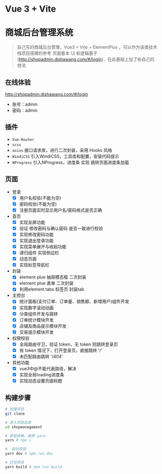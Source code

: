 # Vue 3 + Vite

# 商城后台管理系统
> 自己写的商城后台管理，Vue3  + Vite + ElementPlus ，可以作为该类技术栈项目搭建的参考
> 页面基本 UI 和逻辑基于(http://shopadmin.dishawang.com/#/login)，在此基础上加了些自己的想法

## 在线体验
http://shopadmin.dishawang.com/#/login

* 账号：admin
* 密码：admin

## 插件
* `Vue-Router`
* `scss`
* `axios` 接口请求库，进行二次封装，采用 Hooks 风格
* `WindiCSS` 引入WindiCSS，工具库和配置，安装代码提示
* `NProgress`  引入NProgress，进度条 实现 跳转页面进度条加载

## 页面
* 登录
  - [x] 用户名校验(不能为空)
  - [x] 密码校验(不能为空)
  - [x] 注册页面实时显示用户名/密码格式是否正确
* 首页
  - [x] 实现全屏功能
  - [x] 验证 修改密码与确认密码 是否一致进行校验
  - [x] 实现修改密码功能
  - [x] 实现退出登录功能
  - [x] 实现菜单展开与收起功能
  - [x] 递归组件 实现侧边栏
  - [x] 动态页面
  - [x] 实现标签导航栏
* 封装
  - [x] element plue 抽屉模态框 二次封装
  - [x] element plue 表单 二次封装
  - [x] 利用element tabs 标签页 封装tab
* 主控台
  - [x] 统计面板(支付订单、订单量、销售额、新增用户)组件开发
  - [x] 实现数字滚动动画
  - [x] 分类组件开发与跳转
  - [x] 订单统计模块开发
  - [x] 店铺及商品提示模块开发
  - [x] 交易提示模块开发
* 权限校验
  - [x] 全局路由守卫，验证 token，无 token 则跳转登录页
  - [x] 有 token 情况下，打开登录页，直接跳转 '/'
  - [x] 未匹配路由跳转 '/404'
* 其他功能
  - [x] vue3中@不能代表路径，解决
  - [x] 实现全局loading进度条
  - [x] 实现动态设置页面标题
## 构建步骤
``` bash
# 克隆项目
git clone  

# 进入项目目录
cd shopmanagement

# 安装依赖，推荐 yarn
yarn # npm i

#  启动项目
yarn dev # npm run dev

# 打包项目
yarn build # npm run build
